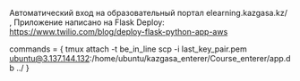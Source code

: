 Автоматический вход на образовательный портал elearning.kazgasa.kz/ , Приложение написано на Flask
Deploy: https://www.twilio.com/blog/deploy-flask-python-app-aws


commands = {
tmux attach -t be_in_line
scp -i last_key_pair.pem ubuntu@3.137.144.132:/home/ubuntu/kazgasa_enterer/Course_enterer/app.db ../
}
